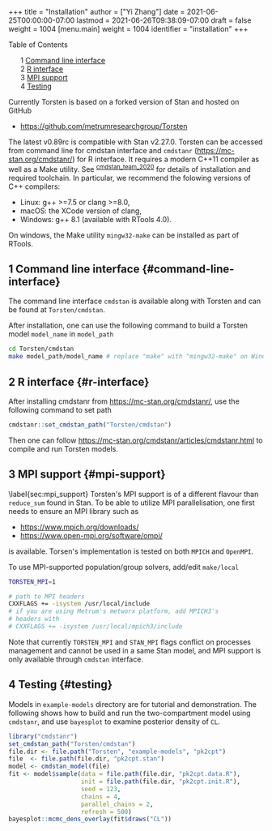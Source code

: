 +++
title = "Installation"
author = ["Yi Zhang"]
date = 2021-06-25T00:00:00-07:00
lastmod = 2021-06-26T09:38:09-07:00
draft = false
weight = 1004
[menu.main]
  weight = 1004
  identifier = "installation"
+++

<style>
  .ox-hugo-toc ul {
    list-style: none;
  }
</style>
<div class="ox-hugo-toc toc">
<div></div>

<div class="heading">Table of Contents</div>

- <span class="section-num">1</span> [Command line interface](#command-line-interface)
- <span class="section-num">2</span> [R interface](#r-interface)
- <span class="section-num">3</span> [MPI support](#mpi-support)
- <span class="section-num">4</span> [Testing](#testing)

</div>
<!--endtoc-->

Currently Torsten is based on a forked version of Stan and hosted on GitHub

-   <https://github.com/metrumresearchgroup/Torsten>

The latest v0.89rc is
compatible with Stan v2.27.0. Torsten can be accessed from
command line for cmdstan interface and `cmdstanr`
(<https://mc-stan.org/cmdstanr/>) for R interface. It requires
a modern C++11 compiler as well as a Make utility. See <sup id="8aa45ba469168c91a8faa4436edebb97"><a href="#cmdstan_team_2020" title="@manual{cmdstan_team_2020,
    Author = {Stan Development Team},
    Title = {CmdStan User's Guide},
    Year = {2020},
    url = {https://mc-stan.org/docs/2_26/cmdstan-guide/index.html},
    }">cmdstan_team_2020</a></sup> for details of installation and
required toolchain. In particular, we recommend the folowing versions
of C++ compilers:

-   Linux: g++ >=7.5 or clang >=8.0,
-   macOS: the XCode version of clang,
-   Windows: g++ 8.1 (available with RTools 4.0).

On windows, the Make utility `mingw32-make` can be installed as part
of RTools.


## <span class="section-num">1</span> Command line interface {#command-line-interface}

The command line interface `cmdstan` is available along with Torsten
and can be found at `Torsten/cmdstan`.

After installation, one can use the following command to build a Torsten model `model_name` in `model_path`

```sh
cd Torsten/cmdstan
make model_path/model_name # replace "make" with "mingw32-make" on Windows platform
```


## <span class="section-num">2</span> R interface {#r-interface}

After installing cmdstanr from <https://mc-stan.org/cmdstanr/>, use the
following command to set path

```r
cmdstanr::set_cmdstan_path("Torsten/cmdstan")
```

Then one can follow <https://mc-stan.org/cmdstanr/articles/cmdstanr.html> to compile
and run Torsten models.


## <span class="section-num">3</span> MPI support {#mpi-support}

\label{sec:mpi\_support}
Torsten's MPI support is of a different flavour than
`reduce_sum` found in Stan. To be able to utilize MPI
parallelisation, one first needs to ensure an MPI library
such as

-   <https://www.mpich.org/downloads/>
-   <https://www.open-mpi.org/software/ompi/>

is available. Torsen's implementation is tested on
both `MPICH` and `OpenMPI`.

To use MPI-supported population/group solvers,
add/edit `make/local`

```sh
TORSTEN_MPI=1

# path to MPI headers
CXXFLAGS += -isystem /usr/local/include
# if you are using Metrum's metworx platform, add MPICH3's
# headers with
# CXXFLAGS += -isystem /usr/local/mpich3/include
```

Note that currently `TORSTEN_MPI` and `STAN_MPI` flags
conflict on processes management and cannot be used in a
same Stan model, and MPI support is only available through `cmdstan`
interface.


## <span class="section-num">4</span> Testing {#testing}

Models in `example-models` directory are for tutorial and demonstration.
The following shows how to build and run the two-compartment model
using `cmdstanr`, and use `bayesplot` to examine posterior density of `CL`.

```r
library("cmdstanr")
set_cmdstan_path("Torsten/cmdstan")
file.dir <- file.path("Torsten", "example-models", "pk2cpt")
file  <- file.path(file.dir, "pk2cpt.stan")
model <- cmdstan_model(file)
fit <- model$sample(data = file.path(file.dir, "pk2cpt.data.R"),
                    init = file.path(file.dir, "pk2cpt.init.R"),
                    seed = 123,
                    chains = 4,
                    parallel_chains = 2,
                    refresh = 500)
bayesplot::mcmc_dens_overlay(fit$draws("CL"))
```
